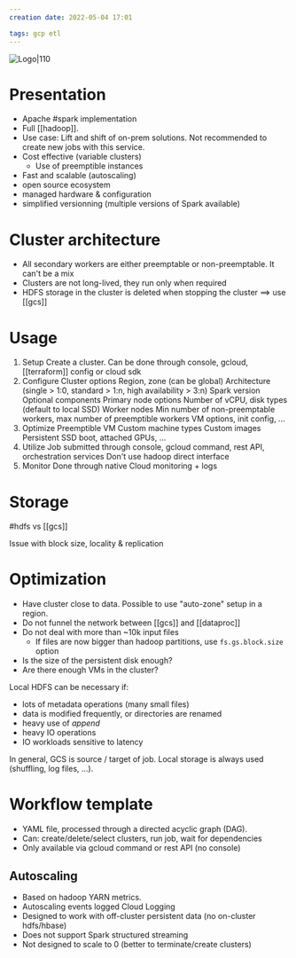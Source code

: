 ```yaml
---
creation date: 2022-05-04 17:01

tags: gcp etl
---
```


![Logo|110](https://external-content.duckduckgo.com/iu/?u=https%3A%2F%2Fmiro.medium.com%2Fmax%2F1024%2F1*7zT3ByyHCc1w2SdFS4TqSw.png&f=1&nofb=1)

# Presentation

- Apache #spark implementation
- Full [[hadoop]].
- Use case: Lift and shift of on-prem solutions. Not recommended to create new jobs with this service.
- Cost effective (variable clusters)
	- Use of preemptible instances
- Fast and scalable (autoscaling)
- open source ecosystem
- managed hardware & configuration
- simplified versionning (multiple versions of Spark available)

# Cluster architecture

- All secondary workers are either preemptable or non-preemptable. It can't be a mix
- Clusters are not long-lived, they run only when required
- HDFS storage in the cluster is deleted when stopping the cluster ==> use [[gcs]]

# Usage

1. Setup
	Create a cluster. Can be done through console, gcloud, [[terraform]] config or cloud sdk
2. Configure
	Cluster options
		Region, zone (can be global)
		Architecture (single > 1:0, standard > 1:n, high availability > 3:n)
		Spark version
		Optional components
	Primary node options
		Number of vCPU, disk types (default to local SSD)
	Worker nodes
		Min number of non-preemptable workers, max number of preemptible workers
		VM options, init config, ...
3. Optimize
	Preemptible VM
	Custom machine types
	Custom images
	Persistent SSD boot, attached GPUs, ...
4. Utilize
	Job submitted through console, gcloud command, rest API, orchestration services
	Don't use hadoop direct interface
5. Monitor
	Done through native Cloud monitoring + logs

# Storage

#hdfs vs [[gcs]]

Issue with block size, locality & replication

# Optimization

- Have cluster close to data. Possible to use "auto-zone" setup in a region.
- Do not funnel the network between [[gcs]] and [[dataproc]]
- Do not deal with more than ~10k input files
	- If files are now bigger than hadoop partitions, use `fs.gs.block.size` option
- Is the size of the persistent disk enough?
- Are there enough VMs in the cluster?

Local HDFS can be necessary if:

- lots of metadata operations (many small files)
- data is modified frequently, or directories are renamed
- heavy use of _append_
- heavy IO operations
- IO workloads sensitive to latency

In general, GCS is source / target of job. Local storage is always used (shuffling, log files, ...).

# Workflow template

- YAML file, processed through a directed acyclic graph (DAG).
- Can: create/delete/select clusters, run job, wait for dependencies
- Only available via gcloud command or rest API (no console)

## Autoscaling

- Based on hadoop YARN metrics.
- Autoscaling events logged Cloud Logging
- Designed to work with off-cluster persistent data (no on-cluster hdfs/hbase)
- Does not support Spark structured streaming
- Not designed to scale to 0 (better to terminate/create clusters)
